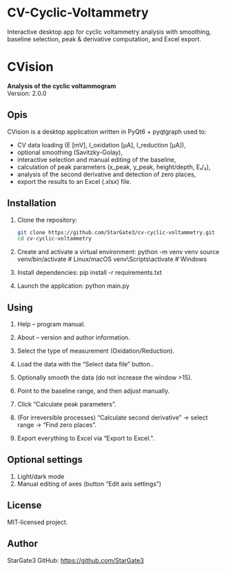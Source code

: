 # CV-Cyclic-Voltammetry
Interactive desktop app for cyclic voltammetry analysis with smoothing, baseline selection, peak &amp; derivative computation, and Excel export.

# CVision

**Analysis of the cyclic voltammogram**  
Version: 2.0.0

## Opis
CVision is a desktop application written in PyQt6 + pyqtgraph used to:
- CV data loading (E [mV], I_oxidation [μA], I_reduction [μA]),
- optional smoothing (Savitzky-Golay),
- interactive selection and manual editing of the baseline,
- calculation of peak parameters (x_peak, y_peak, height/depth, E₁/₂),
- analysis of the second derivative and detection of zero places,
- export the results to an Excel (.xlsx) file.

## Installation

1. Clone the repository:
   ```bash
   git clone https://github.com/StarGate3/cv-cyclic-voltammetry.git
   cd cv-cyclic-voltammetry

2. Create and activate a virtual environment:
    python -m venv venv
    source venv/bin/activate    # Linux/macOS
    venv\Scripts\activate       # Windows

3. Install dependencies:
    pip install -r requirements.txt

4. Launch the application:
    python main.py

## Using
1. Help – program manual.

2. About – version and author information.

3. Select the type of measurement (Oxidation/Reduction).

4. Load the data with the “Select data file” button..

5. Optionally smooth the data (do not increase the window >15).

6. Point to the baseline range, and then adjust manually.

7. Click “Calculate peak parameters”.

8. (For irreversible processes) “Calculate second derivative” → select range → “Find zero places”.

9. Export everything to Excel via “Export to Excel.”.

## Optional settings
1. Light/dark mode
2. Manual editing of axes (button “Edit axis settings”)

## License
MIT-licensed project.

## Author
StarGate3
GitHub: https://github.com/StarGate3
